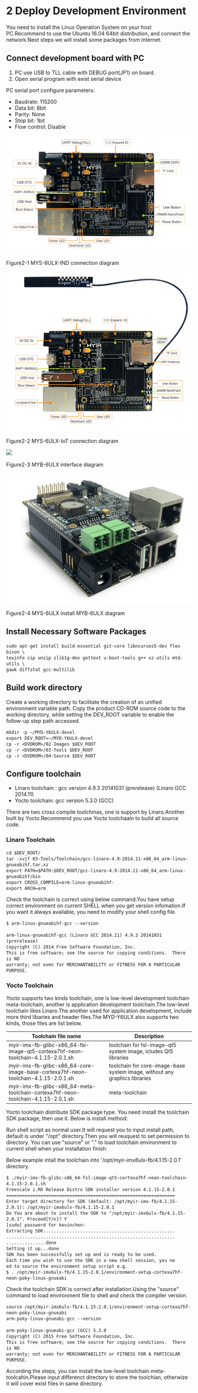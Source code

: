 # 2 Deploy Development Environment

You need to install the Linux Operation System on your host PC.Recommend to use the Ubuntu 16.04 64bit distribution, and connect the network.Next steps we will install some packages from internet.

## Connect development board with PC

1. PC use USB to TLL cable with DEBUG port(JP1) on board.
2. Open serial program with exist serial device

PC serial port configure parameters:

* Baudrate: 115200
* Data bit: 8bit
* Parity: None
* Stop bit: 1bit
* Flow control: Disable

![](image/2-1.png)

Figure2-1 MYS-6ULX-IND connection diagram

![](image/2-2.png)

Figure2-2 MYS-6ULX-IoT connection diagram

![](image/2-3.png)

Figure2-3 MYB-6ULX interface diagram

![](image/2-4.png)

Figure2-4 MYS-6ULX install MYB-6ULX diagram

## Install Necessary Software Packages

```
sudo apt-get install build-essential git-core libncurses5-dev flex bison \
texinfo zip unzip zlib1g-dev gettext u-boot-tools g++ xz-utils mtd-utils \
gawk diffstat gcc-multilib
```

## Build work directory
Create a working directory to facilitate the creation of an unified environment variable path. Copy the product CD-ROM source code to the working directory, while setting the DEV_ROOT variable to enable the follow-up step path accessed.

```
mkdir -p ~/MYD-Y6ULX-devel
export DEV_ROOT=~/MYD-Y6ULX-devel
cp -r <DVDROM>/02-Images $DEV_ROOT
cp -r <DVDROM>/03-Tools $DEV_ROOT
cp -r <DVDROM>/04-Source $DEV_ROOT
```  

## Configure toolchain

- Linaro toolchain : gcc version 4.9.3 20141031 (prerelease) (Linaro GCC 2014.11)
- Yocto toolchain: gcc version 5.3.0 (GCC)

There are two cross compile toolchinas, one is support by Linaro.Another built by Yocto.Recommend you use Yocto toolchaain to build all source code.

### Linaro Toolchain

```
cd $DEV_ROOT/
tar -xvjf 03-Tools/Toolchain/gcc-linaro-4.9-2014.11-x86_64_arm-linux-gnueabihf.tar.xz
export PATH=$PATH:$DEV_ROOT/gcc-linaro-4.9-2014.11-x86_64_arm-linux-gnueabihf/bin
export CROSS_COMPILE=arm-linux-gnueabihf-
export ARCH=arm
```

Check the toolchain is correct using below command.You have setup correct environment on current SHELL when you get version infomation.If you want it always available, you need to modify your shell config file.

```
$ arm-linux-gnueabihf-gcc --version

arm-linux-gnueabihf-gcc (Linaro GCC 2014.11) 4.9.3 20141031 (prerelease)
Copyright (C) 2014 Free Software Foundation, Inc.
This is free software; see the source for copying conditions.  There is NO
warranty; not even for MERCHANTABILITY or FITNESS FOR A PARTICULAR PURPOSE.
```

### Yocto Toolchain

Yocto supports two kinds toolchain, one is low-level development toolchain meta-toolchain, another is application development toolchain.The low-level toolchain likes Linaro.The another used for application development, include more third libaries and header files.The MYD-Y6ULX also supports two kinds, those files are list below.

Toolchain file name | Description
------------ | -----
myir-imx-fb-glibc-x86_64-fsl-image-qt5-cortexa7hf-neon-toolchain-4.1.15-2.0.1.sh | toolchain for fsl-image-qt5 system image, icludes Qt5 libraries
myir-imx-fb-glibc-x86_64-core-image-base-cortexa7hf-neon-toolchain-4.1.15-2.0.1.sh | toolchain for core-image-base system image, without any graphics libraries
myir-imx-fb-glibc-x86_64-meta-toolchain-cortexa7hf-neon-toolchain-4.1.15-2.0.1.sh | meta-toolchain


Yocto toolchain distribute SDK package type. You need install the toolchain SDK package, then use it. Below is install method:

Run shell script as normal user.It will request you to input install path, default is under "/opt" directory.Then you will reuquest to set permission to directory. You can use "source" or "." to load toolchain environment to current shell when your installation finish.

Below example intall the toolchain into '/opt/myir-imx6ulx-fb/4.1.15-2.0.1' directory.

```
$ ./myir-imx-fb-glibc-x86_64-fsl-image-qt5-cortexa7hf-neon-toolchain-4.1.15-2.0.1.sh 
Freescale i.MX Release Distro SDK installer version 4.1.15-2.0.1
================================================================
Enter target directory for SDK (default: /opt/myir-imx-fb/4.1.15-2.0.1): /opt/myir-imx6ulx-fb/4.1.15-2.0.1
Do You are about to install the SDK to "/opt/myir-imx6ulx-fb/4.1.15-2.0.1". Proceed[Y/n]? Y
[sudo] password for kevinchen: 
Extracting SDK..................................................
................................................................
...............done
Setting it up...done
SDK has been successfully set up and is ready to be used.
Each time you wish to use the SDK in a new shell session, you ne
ed to source the environment setup script e.g.
$ . /opt/myir-imx6ulx-fb/4.1.15-2.0.1/environment-setup-cortexa7hf-neon-poky-linux-gnueabi

```

Check the toolchain SDK is correct after installation.Using the "source" command to load environment file to shell and check the compiler version.

```
source /opt/myir-imx6ulx-fb/4.1.15-2.0.1/environment-setup-cortexa7hf-neon-poky-linux-gnueabi
arm-poky-linux-gnueabi-gcc --version

arm-poky-linux-gnueabi-gcc (GCC) 5.3.0
Copyright (C) 2015 Free Software Foundation, Inc.
This is free software; see the source for copying conditions.  There is NO
warranty; not even for MERCHANTABILITY or FITNESS FOR A PARTICULAR PURPOSE.
```

According the steps, you can install the low-level toolchain meta-toolcahin.Please input differenct directory to store the toolchian, otherwize it will cover exist files in same directory.
